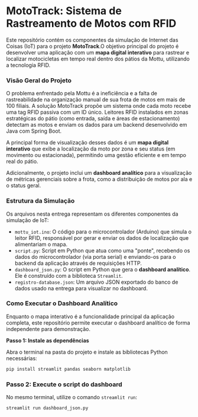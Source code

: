 # MotoTrack: Sistema de Rastreamento de Motos com RFID

Este repositório contém os componentes da simulação de Internet das Coisas (IoT) para o projeto **MotoTrack**.O objetivo principal do projeto é desenvolver uma aplicação com um **mapa digital interativo** para rastrear e localizar motocicletas em tempo real dentro dos pátios da Mottu, utilizando a tecnologia RFID.

### Visão Geral do Projeto

O problema enfrentado pela Mottu é a ineficiência e a falta de rastreabilidade na organização manual de sua frota de motos em mais de 100 filiais. A solução MotoTrack propõe um sistema onde cada moto recebe uma tag RFID passiva com um ID único. Leitores RFID instalados em zonas estratégicas do pátio (como entrada, saída e áreas de estacionamento) detectam as motos e enviam os dados para um backend desenvolvido em Java com Spring Boot.

A principal forma de visualização desses dados é um **mapa digital interativo** que exibe a localização da moto por zona e seu status (em movimento ou estacionada), permitindo uma gestão eficiente e em tempo real do pátio.

Adicionalmente, o projeto inclui um **dashboard analítico** para a visualização de métricas gerenciais sobre a frota, como a distribuição de motos por ala e o status geral.

### Estrutura da Simulação

Os arquivos nesta entrega representam os diferentes componentes da simulação de IoT:

* `mottu_iot.ino`: O código para o microcontrolador (Arduino) que simula o leitor RFID, responsável por gerar e enviar os dados de localização que alimentariam o mapa.
* `script.py`: Script em Python que atua como uma "ponte", recebendo os dados do microcontrolador (via porta serial) e enviando-os para o backend da aplicação através de requisições HTTP.
* `dashboard_json.py`: O script em Python que gera o **dashboard analítico**. Ele é construído com a biblioteca `Streamlit`.
* `registro-database.json`: Um arquivo JSON exportado do banco de dados usado na entrega para visualizar no dashboard.

### Como Executar o Dashboard Analítico

Enquanto o mapa interativo é a funcionalidade principal da aplicação completa, este repositório permite executar o dashboard analítico de forma independente para demonstração.

**Passo 1: Instale as dependências**

Abra o terminal na pasta do projeto e instale as bibliotecas Python necessárias:

```sh
pip install streamlit pandas seaborn matplotlib
```

### Passo 2: Execute o script do dashboard

No mesmo terminal, utilize o comando `streamlit run`:

```sh
streamlit run dashboard_json.py
